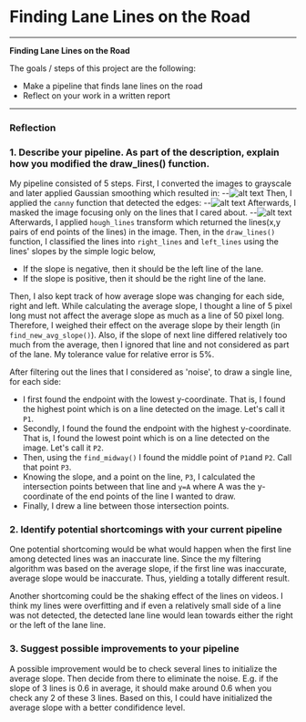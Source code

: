 # **Finding Lane Lines on the Road** 

---

**Finding Lane Lines on the Road**

The goals / steps of this project are the following:
* Make a pipeline that finds lane lines on the road
* Reflect on your work in a written report


[//]: # (Image References)

[image1]: ./examples/grayscale.jpg "Grayscale"
[image2]: ./examples/grayscale.jpg "Grayscale"
[image3]: ./examples/grayscale.jpg "Grayscale"

---

### Reflection

### 1. Describe your pipeline. As part of the description, explain how you modified the draw_lines() function.

My pipeline consisted of 5 steps. 
First, I converted the images to grayscale and later applied Gaussian smoothing which resulted in:
--![alt text][image1]
Then, I applied the `canny` function that detected the edges:
--![alt text][image1]
Afterwards, I masked the image focusing only on the lines that I cared about.
--![alt text][image1]
Afterwards, I applied `hough_lines` transform which returned the lines(x,y pairs of end points of the lines) in the image.
Then, in the `draw_lines()` function, I classified the lines into `right_lines` and `left_lines` using the lines' slopes by the simple logic below,

 * If the slope is negative, then it should be the left line of the lane.
 * If the slope is positive, then it should be the right line of the lane.

Then, I also kept track of how average slope was changing for each side, right and left. 
While calculating the average slope, I thought a line of 5 pixel long must not affect the average slope as much as a line of 50 pixel long. Therefore, I weighed their effect on the average slope by their length (in `find_new_avg_slope()`). Also, if the slope of next line differed relatively too much from the average, then I ignored that line and not considered as part of the lane.
My tolerance value for relative error is 5%.

After filtering out the lines that I considered as 'noise', to draw a single line, for each side:
* I first found the endpoint with the lowest y-coordinate. That is, I found the highest point which is on a line detected on the image. Let's call it `P1`.
* Secondly, I found the found the endpoint with the highest y-coordinate. That is, I found the lowest point which is on a line detected on the image. Let's call it `P2`.
* Then, using the `find_midway()` I found the middle point of `P1`and `P2`. Call that point `P3`.
* Knowing the slope, and a point on the line, `P3`, I calculated the intersection points between that line and `y=A` where A was the y-coordinate of the end points of the line I wanted to draw.
* Finally, I drew a line between those intersection points.

### 2. Identify potential shortcomings with your current pipeline

One potential shortcoming would be what would happen when the first line among detected lines was an inaccurate line. Since the my filtering algorithm was based on the average slope, if the first line was inaccurate, average slope would be inaccurate. Thus, yielding a totally different result.

Another shortcoming could be the shaking effect of the lines on videos. I think my lines were overfitting and if even a relatively small side of a line was not detected, the detected lane line would lean towards either the right or the left of the lane line.


### 3. Suggest possible improvements to your pipeline

A possible improvement would be to check several lines to initialize the average slope. Then decide from there to eliminate the noise. E.g. if the slope of 3 lines is 0.6 in average, it should make around 0.6 when you check any 2 of these 3 lines. Based on this, I could have initialized the average slope with a better condifidence level.
